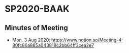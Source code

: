 # SP2020-BAAK

## Minutes of Meeting
- Mon. 3 Aug 2020: https://www.notion.so/Meeting-4-80fc86a885a043818c2bb64ff3cea2e7